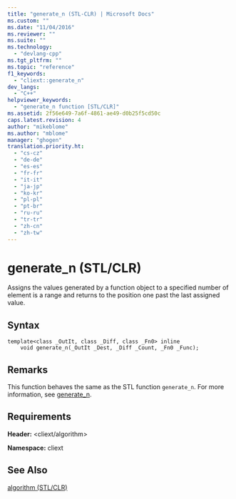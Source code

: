 ```yaml
---
title: "generate_n (STL-CLR) | Microsoft Docs"
ms.custom: ""
ms.date: "11/04/2016"
ms.reviewer: ""
ms.suite: ""
ms.technology: 
  - "devlang-cpp"
ms.tgt_pltfrm: ""
ms.topic: "reference"
f1_keywords: 
  - "cliext::generate_n"
dev_langs: 
  - "C++"
helpviewer_keywords: 
  - "generate_n function [STL/CLR]"
ms.assetid: 2f56e649-7a6f-4861-ae49-d0b25f5cd50c
caps.latest.revision: 4
author: "mikeblome"
ms.author: "mblome"
manager: "ghogen"
translation.priority.ht: 
  - "cs-cz"
  - "de-de"
  - "es-es"
  - "fr-fr"
  - "it-it"
  - "ja-jp"
  - "ko-kr"
  - "pl-pl"
  - "pt-br"
  - "ru-ru"
  - "tr-tr"
  - "zh-cn"
  - "zh-tw"
---
```

# generate_n (STL/CLR)
Assigns the values generated by a function object to a specified number of element is a range and returns to the position one past the last assigned value.  
  
## Syntax  
  
```  
template<class _OutIt, class _Diff, class _Fn0> inline  
    void generate_n(_OutIt _Dest, _Diff _Count, _Fn0 _Func);  
```  
  
## Remarks  
 This function behaves the same as the STL function `generate_n`. For more information, see [generate_n](http://msdn.microsoft.com/Library/377e5b0f-1bb8-4b77-9449-fbebf57f6e5e).  
  
## Requirements  
 **Header:** \<cliext/algorithm>  
  
 **Namespace:** cliext  
  
## See Also  
 [algorithm (STL/CLR)](../dotnet/algorithm-stl-clr.md)